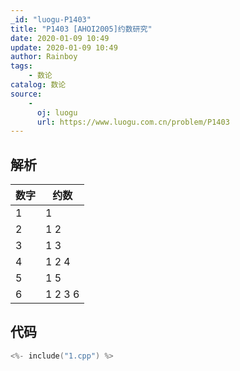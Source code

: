 ```yaml
---
_id: "luogu-P1403"
title: "P1403 [AHOI2005]约数研究"
date: 2020-01-09 10:49
update: 2020-01-09 10:49
author: Rainboy
tags:
    - 数论
catalog: 数论
source: 
    - 
      oj: luogu
      url: https://www.luogu.com.cn/problem/P1403
---
```


## 解析

| 数字 | 约数    |
|------|---------|
| 1    | 1       |
| 2    | 1 2     |
| 3    | 1 3     |
| 4    | 1 2 4   |
| 5    | 1 5     |
| 6    | 1 2 3 6 |


## 代码

```c
<%- include("1.cpp") %>
```
